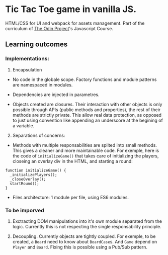 # Tic Tac Toe game in vanilla JS.
HTML/CSS for UI and webpack for assets management. 
Part of the curriculum of [The Odin Project](https://www.theodinproject.com/)'s Javascript Course.

## Learning outcomes

### Implementations:

1. Encapsulation

* No code in the globale scope. Factory functions and module patterns are namespaced in modules. 

* Dependencies are injected in parametres.

* Objects created are closures. Their interaction with other objects is only possible through APIs (public methods and properties), the rest of their methods are strictly private. This allow real data protection, as opposed to just using convention like appending an underscore at the begining of a variable.

2. Separations of concerns:

* Methods with multiple responsabilities are splited into small methods. This gives a cleaner and more maintainable code. 
For exemple, here is the code of `initializeGame()` that takes care of initializing the players, closeing an overlay div in the HTML, and starting a round:
```
function initializeGame() {
  _initializePlayers();
  _closeOverlay();
  startRound();
}
```
* Files architecture: 1 module per file, using ES6 modules.

### To be imporved
1. Exctracting DOM manipulations into it's own module separated from the logic. Currently this is not respecting the single responsability principle.

2. Decoupling. Currently objects are tightly coupled. For exemple, to be created, a `Board` need to know about `BoardCase`s. And `Game` depend on `Player` and `Board`. Fixing this is possible using a Pub/Sub pattern.

